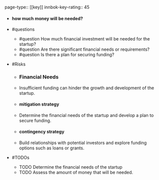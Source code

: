 page-type:: [[key]]
innbok-key-rating:: 45
- #### how much money will be needed?
- #questions
  - #question How much financial investment will be needed for the startup?
  - #question Are there significant financial needs or requirements?
  - #question Is there a plan for securing funding?
- #Risks

  - ### Financial Needs
  - Insufficient funding can hinder the growth and development of the startup.
  - #### mitigation strategy
  - Determine the financial needs of the startup and develop a plan to secure funding.
  - #### contingency strategy
  - Build relationships with potential investors and explore funding options such as loans or grants.
- #TODOs
  - TODO Determine the financial needs of the startup
  - TODO  Assess the amount of money that will be needed.



